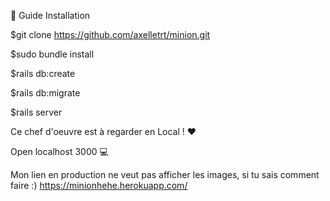 🔧 Guide Installation

$git clone https://github.com/axelletrt/minion.git

$sudo bundle install

$rails db:create

$rails db:migrate

$rails server


Ce chef d'oeuvre est à regarder en Local ! :heart:

Open localhost 3000 :computer:




Mon lien en production ne veut pas afficher les images, si tu sais comment faire :) https://minionhehe.herokuapp.com/
